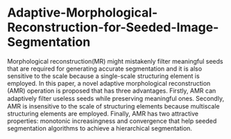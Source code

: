 # Adaptive-Morphological-Reconstruction-for-Seeded-Image-Segmentation
Morphological reconstruction(MR) might mistakenly filter meaningful seeds that are required for generating accurate segmentation and it is also sensitive to the scale because a single-scale structuring element is employed. In this paper, a novel adaptive morphological reconstruction (AMR) operation is proposed that has three advantages. Firstly, AMR can adaptively ﬁlter useless seeds while preserving meaningful ones. Secondly, AMR is insensitive to the scale of structuring elements because multiscale structuring elements are employed. Finally, AMR has two attractive properties: monotonic increasingness and convergence that help seeded segmentation algorithms to achieve a hierarchical segmentation.
